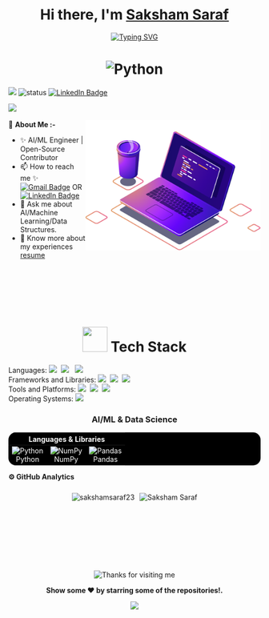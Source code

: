 <h1 align="center"> Hi there, I'm <a href="https://www.linkedin.com/in/sakshamsaraf/">Saksham Saraf</a> </h1>

<div align="center">
 <a href="https://github.com/elfgk">
  <img src="https://readme-typing-svg.demolab.com?font=Fira+Code&size=28&duration=3000&pause=500&center=true&vCenter=true&width=435&lines=%F0%9F%A4%96+An+AI/ML+Engineer;Welcome+To+My+Profile+%f0%9f%91%80" alt="Typing SVG" />
 </a>
</div>

<h1 align="center" style="border: none;">
        <img src="https://techstack-generator.vercel.app/python-icon.svg" alt="Python" width="150" height="150"/><br>
</h1>
<!--- Adding Header Elements -->

![](https://komarev.com/ghpvc/?username=sakshamsaraf23)
![status](https://img.shields.io/badge/Open_To_Work-c70000) [![LinkedIn Badge](https://img.shields.io/badge/-LinkedIn-blue?style=flat&logo=LinkedIn&logoColor=white&link=https://www.linkedin.com/in/sakshamsaraf/)](https://www.linkedin.com/in/sakshamsaraf/)


<img src="https://user-images.githubusercontent.com/74038190/212284100-561aa473-3905-4a80-b561-0d28506553ee.gif" width="1200"> 

🌱 **About Me :-**<img src="https://github.com/sakshamsaraf23/sakshamsaraf23/blob/main/assets/illustration.png" min-width="300px" max-width="300px" width="350px" align="right"> 
- ✨ AI/ML Engineer | Open-Source Contributor <br>
- 📫 How to reach me ✨ [![Gmail Badge](https://img.shields.io/badge/-Mail-c14438?style=flat&logo=Gmail&logoColor=white&link=mailto:sarafsaksham243@gmail.com)](mailto:sarafsaksham243@gmail.com) OR [![LinkedIn Badge](https://img.shields.io/badge/-LinkedIn-blue?style=flat&logo=LinkedIn&logoColor=white&link=https://www.linkedin.com/in/sakshamsaraf/)](https://www.linkedin.com/in/sakshamsaraf/)
- 💬 Ask me about AI/Machine Learning/Data Structures.
- 📄 Know more about my experiences [resume](./assets/saksham_ka_resume.pdf) <br>
<!--- 👨🏻‍💻 All of my projects are available at [Portfolio](https://www.jaidhingra.tech/)<br> -->
<br><br><br>
<!--- Adding Tech Stack open Section -->
<br>
<h1 align="center"><img src="https://media2.giphy.com/media/QssGEmpkyEOhBCb7e1/giphy.gif?cid=ecf05e47a0n3gi1bfqntqmob8g9aid1oyj2wr3ds3mg700bl&rid=giphy.gif" width="50px" height="50px"> Tech Stack </h1>

Languages: <img src="https://img.shields.io/badge/-python-437CAC?logo=python&logoColor=white&style=flat">&nbsp;
<img src="https://img.shields.io/badge/-C++-2275B2?logo=C++&logoColor=white&style=flat"> &nbsp; 
<img src="https://img.shields.io/badge/--0E7ACE?logo=C&logoColor=white&style=flat"> &nbsp;<br>
Frameworks and Libraries: <!--- Frameworks and Libraries goes here -->
<img src="https://img.shields.io/badge/-Numpy-0E7ACE?logo=numpy&logoColor=white&style=flat">&nbsp;
<img src="https://img.shields.io/badge/-Pandas-150455?logo=pandas&logoColor=white&style=flat">&nbsp;
<img src="https://img.shields.io/badge/-Sklearn-F09437?logo=scikit-learn&logoColor=white&style=flat">&nbsp;<br>
Tools and Platforms: <img src="https://img.shields.io/badge/-Arduino-orange?logo=Arduino&logoColor=white&style=flat">&nbsp; 
<img src="https://img.shields.io/badge/-Visual%20Studio%20Code-25AEF4?logo=visualstudio&logoColor=white&style=flat">&nbsp;
<img src="https://img.shields.io/badge/-Jupyter-D7522D?logo=Jupyter&logoColor=white&style=flat">&nbsp;<br>
Operating Systems: <img src="https://img.shields.io/badge/-Windows-0F7BCF?logo=Windows&logoColor=white&style=flat">&nbsp;


<h3 align="center">AI/ML & Data Science</h3>
<div align="center">
  <table style="background-color: black; color: white; border: none; border-radius: 15px; overflow: hidden;">
  <thead>
    <tr>
      <th colspan="5" align="center" style="color: white;">Languages & Libraries</th>
    </tr>
  </thead>
  <tbody>
    <tr>
      <td align="center" style="border: none;">
        <img src="https://techstack-generator.vercel.app/python-icon.svg" alt="Python" width="50" height="50"/><br>Python
      </td>
      <td align="center" style="border: none;">
        <img src="https://cdn.worldvectorlogo.com/logos/numpy-1.svg" alt="NumPy" width="50" height="50"/><br>NumPy
      </td>
      <td align="center" style="border: none;">
        <img src="https://github.com/valohai/ml-logos/blob/master/pandas.svg" alt="Pandas" width="80" height="50"/><br>Pandas
      </td>
    </tr>
  </tbody>
 </table>
</div>

<!---
<br><br>
## GSSOC(24) Badges 🪶
<div style='display:flex; align-items:center; gap: 10px;' align='center'><a href="https://gssoc.girlscript.tech/leaderboard">
<div style="margin-left: 20px;">
  <img src="https://raw.githubusercontent.com/GSSoC24/Postman-Challenge/main/docs/assets/Postman%20White.png" width="100px" height="100px" />
  <img src="https://raw.githubusercontent.com/GSSoC24/Postman-Challenge/main/docs/assets/1.png" width="100px" height="100px" />
  <img src="https://raw.githubusercontent.com/GSSoC24/Postman-Challenge/main/docs/assets/2.png" width="100px" height="100px" />
  <img src="https://raw.githubusercontent.com/GSSoC24/Postman-Challenge/main/docs/assets/3.png" width="100px" height="100px" />
  <img src="https://raw.githubusercontent.com/GSSoC24/Postman-Challenge/main/docs/assets/4.png" width="100px" height="100px" />
  <img src="https://raw.githubusercontent.com/GSSoC24/Postman-Challenge/main/docs/assets/5.png" width="100px" height="100px" />
  <img src="https://raw.githubusercontent.com/GSSoC24/Postman-Challenge/main/docs/assets/6.png" width="105px" height="105px" />
</div>
  <br>
<div align="center">
    <img src="https://raw.githubusercontent.com/GSSoC24/Contributor/refs/heads/main/assets/Git%20Explorer.png" width="100px" height="100px" />
</div>
</div>
-->

<b>⚙️ GitHub Analytics</b></summary>
<div align="center">
  <!-- Streak Stats 
 <a href="https://git.io/streak-stats"><img src="https://streak-stats.demolab.com?user=sakshamsaraf23&theme=highcontrast&border_radius=4" alt="GitHub Streak" /></a>
 
  <!-- Language Stats and Profile Summary in one row -->
  <div style="display: inline-flex; gap: 10px; margin-top: 10px;">
    <img src="https://github-readme-stats.vercel.app/api/top-langs?username=sakshamsaraf23&show_icons=true&locale=en&layout=compact" alt="sakshamsaraf23" />
    <img height="155em" src="http://github-profile-summary-cards.vercel.app/api/cards/profile-details?username=sakshamsaraf23&theme=2077" alt="Saksham Saraf" />
  </div>
</div>

<!--- 3rd Section on Recent Projects -->
<!---
<b>📚 Recent Projects/ Activity</b></summary><br>
   
  ✨ [Vision Vault](https://github.com/jaidh01/VisionVault)<br>
  ✨ [Speech to Image generator](https://github.com/jaidh01/Speech-to-Image)<br>
  ✨ [Yoga Pose Detection - Opencv and Mediapipe](https://github.com/jaidh01/Yoga-pose-detection)<br> 
  ✨ [Chatbot using deep learning](https://github.com/jaidh01/chatbot-with-deep-learning)<br>
  -->

  <!--START_SECTION:activity
1. 🎉 Merged PR [#23](https://github.com/Aryan-Chharia/Computer-Vision-Projects/pull/23) in [Aryan-Chharia/Computer-Vision-Projects](https://github.com/Aryan-Chharia/Computer-Vision-Projects)
1. 💪 Opened PR [#23](https://github.com/Aryan-Chharia/Computer-Vision-Projects/pull/23) in [Aryan-Chharia/Computer-Vision-Projects](https://github.com/Aryan-Chharia/Computer-Vision-Projects)
2. 🎉 Merged PR [#14](https://github.com/Akasxh/Terrain-Recognition/pull/14) in [Akasxh/Terrain-Recognition](https://github.com/Akasxh/Terrain-Recognition)
3. 💪 Opened PR [#14](https://github.com/Akasxh/Terrain-Recognition/pull/14) in [Akasxh/Terrain-Recognition](https://github.com/Akasxh/Terrain-Recognition)

  <!--END_SECTION:activity-->
 

   </details> 
   
<div align="center">

<img height="120" alt="Thanks for visiting me" width="100%" src="https://raw.githubusercontent.com/BrunnerLivio/brunnerlivio/master/images/marquee.svg" />
<br />
<p align="center">
<b> Show some ❤️ by starring some of the repositories!.</p> </div>

<p align="center">
  <img src="https://capsule-render.vercel.app/api?type=waving&color=gradient&height=60&section=footer"/>
</p><!--- Footer End -->
<!--- Body End -->
